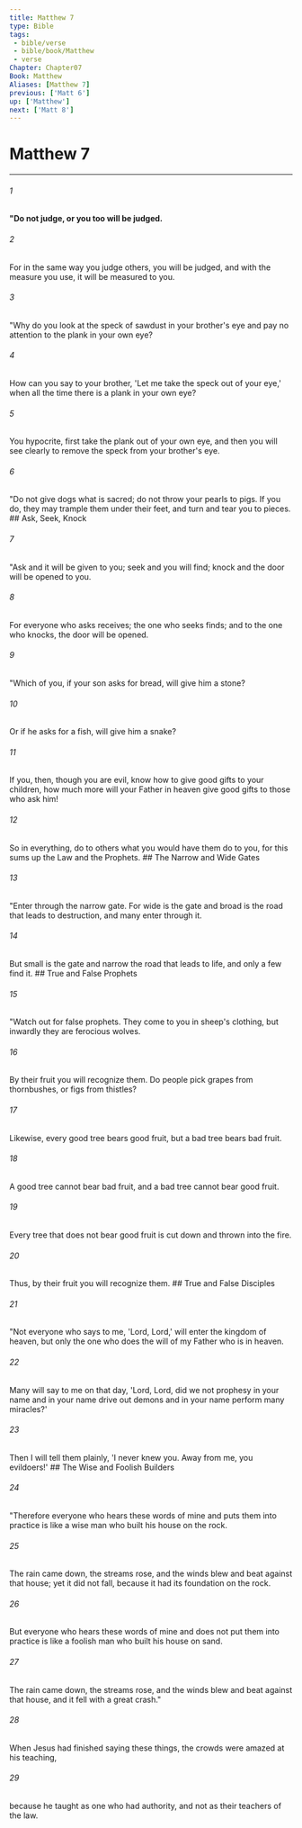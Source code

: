 ```yaml
---
title: Matthew 7
type: Bible
tags:
 - bible/verse
 - bible/book/Matthew
 - verse
Chapter: Chapter07
Book: Matthew
Aliases: [Matthew 7]
previous: ['Matt 6']
up: ['Matthew']
next: ['Matt 8']
---
```

# Matthew 7

***


###### 1 
**"Do not judge, or you too will be judged.** 

###### 2 
For in the same way you judge others, you will be judged, and with the measure you use, it will be measured to you. 

###### 3 
"Why do you look at the speck of sawdust in your brother's eye and pay no attention to the plank in your own eye? 

###### 4 
How can you say to your brother, 'Let me take the speck out of your eye,' when all the time there is a plank in your own eye? 

###### 5 
You hypocrite, first take the plank out of your own eye, and then you will see clearly to remove the speck from your brother's eye. 

###### 6 
"Do not give dogs what is sacred; do not throw your pearls to pigs. If you do, they may trample them under their feet, and turn and tear you to pieces. ## Ask, Seek, Knock 

###### 7 
"Ask and it will be given to you; seek and you will find; knock and the door will be opened to you. 

###### 8 
For everyone who asks receives; the one who seeks finds; and to the one who knocks, the door will be opened. 

###### 9 
"Which of you, if your son asks for bread, will give him a stone? 

###### 10 
Or if he asks for a fish, will give him a snake? 

###### 11 
If you, then, though you are evil, know how to give good gifts to your children, how much more will your Father in heaven give good gifts to those who ask him! 

###### 12 
So in everything, do to others what you would have them do to you, for this sums up the Law and the Prophets. ## The Narrow and Wide Gates 

###### 13 
"Enter through the narrow gate. For wide is the gate and broad is the road that leads to destruction, and many enter through it. 

###### 14 
But small is the gate and narrow the road that leads to life, and only a few find it. ## True and False Prophets 

###### 15 
"Watch out for false prophets. They come to you in sheep's clothing, but inwardly they are ferocious wolves. 

###### 16 
By their fruit you will recognize them. Do people pick grapes from thornbushes, or figs from thistles? 

###### 17 
Likewise, every good tree bears good fruit, but a bad tree bears bad fruit. 

###### 18 
A good tree cannot bear bad fruit, and a bad tree cannot bear good fruit. 

###### 19 
Every tree that does not bear good fruit is cut down and thrown into the fire. 

###### 20 
Thus, by their fruit you will recognize them. ## True and False Disciples 

###### 21 
"Not everyone who says to me, 'Lord, Lord,' will enter the kingdom of heaven, but only the one who does the will of my Father who is in heaven. 

###### 22 
Many will say to me on that day, 'Lord, Lord, did we not prophesy in your name and in your name drive out demons and in your name perform many miracles?' 

###### 23 
Then I will tell them plainly, 'I never knew you. Away from me, you evildoers!' ## The Wise and Foolish Builders 

###### 24 
"Therefore everyone who hears these words of mine and puts them into practice is like a wise man who built his house on the rock. 

###### 25 
The rain came down, the streams rose, and the winds blew and beat against that house; yet it did not fall, because it had its foundation on the rock. 

###### 26 
But everyone who hears these words of mine and does not put them into practice is like a foolish man who built his house on sand. 

###### 27 
The rain came down, the streams rose, and the winds blew and beat against that house, and it fell with a great crash." 

###### 28 
When Jesus had finished saying these things, the crowds were amazed at his teaching, 

###### 29 
because he taught as one who had authority, and not as their teachers of the law. 
